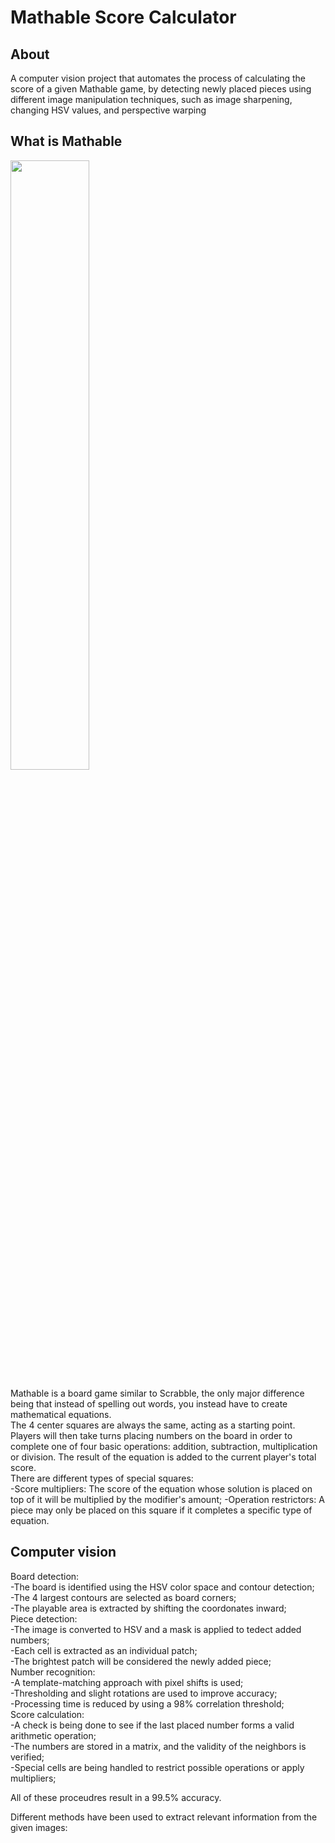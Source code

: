 # Mathable Score Calculator

## About

A computer vision project that automates the process of calculating the score of a given Mathable game, by detecting newly placed pieces using different image manipulation techniques, such as image sharpening, changing HSV values, and perspective warping

## What is Mathable

  

<img src="https://github.com/user-attachments/assets/045194e5-855c-432d-94bc-5f486cd6aa0b" width="50%" />


Mathable is a board game similar to Scrabble, the only major difference being that instead of spelling out words, you instead have to create mathematical equations.<br>
The 4 center squares are always the same, acting as a starting point.<br>
Players will then take turns placing numbers on the board in order to complete one of four basic operations: addition, subtraction, multiplication or division. The result of the equation is added to the current player's total score.<br>
There are different types of special squares:<br>
-Score multipliers: The score of the equation whose solution is placed on top of it will be multiplied by the modifier's amount;
-Operation restrictors: A piece may only be placed on this square if it completes a specific type of equation.

## Computer vision
Board detection: <br>
-The board is identified using the HSV color space and contour detection; <br>
-The 4 largest contours are selected as board corners; <br>
-The playable area is extracted by shifting the coordonates inward; <br>
Piece detection: <br>
-The image is converted to HSV and a mask is applied to tedect added numbers;<br>
-Each cell is extracted as an individual patch;<br>
-The brightest patch will be considered the newly added piece;<br>
Number recognition:<br>
-A template-matching approach with pixel shifts is used;<br>
-Thresholding and slight rotations are used to improve accuracy;<br>
-Processing time is reduced by using a 98% correlation threshold;<br>
Score calculation:<br>
-A check is being done to see if the last placed number forms a valid arithmetic operation;<br>
-The numbers are stored in a matrix, and the validity of the neighbors is verified;<br>
-Special cells are being handled to restrict possible operations or apply multipliers;<br>

All of these proceudres result in a 99.5% accuracy.


Different methods have been used to extract relevant information from the given images: 




